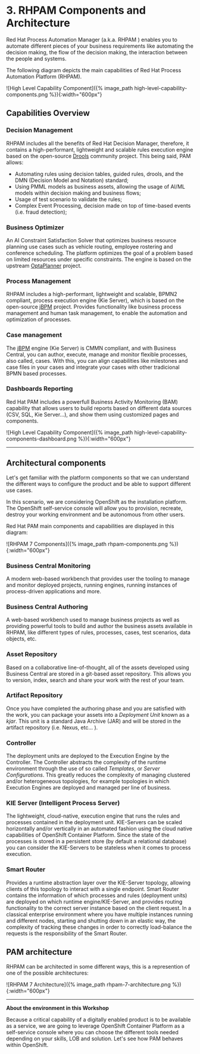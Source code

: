 # 3. RHPAM Components and Architecture

Red Hat Process Automation Manager (a.k.a. RHPAM ) enables you to automate different pieces of your business requirements like automating the decision making, the flow of the decision making, the interaction between the people and systems.

The following diagram depicts the main capabilities of Red Hat Process Automation Platform (RHPAM).

![High Level Capability Component]({% image_path high-level-capability-components.png %}){:width="600px"}

## Capabilities Overview

### Decision Management
RHPAM includes all the benefits of Red Hat Decision Manager, therefore, it contains a high-performant, lightweight and scalable rules execution engine based on the open-source [Drools](http://www.drools.org) community project. This being said, PAM allows:

- Automating rules using decision tables, guided rules, drools, and the DMN (Decision Model and Notation) standard;
- Using PMML models as business assets, allowing the usage of AI/ML models within decision making and business flows;
- Usage of test scenario to validate the rules;
- Complex Event Processing, decision made on top of time-based events (i.e. fraud detection);

### Business Optimizer
An AI Constraint Satisfaction Solver that optimizes business resource planning use cases such as vehicle routing, employee rostering and conference scheduling. The platform optimizes the goal of a problem based on limited resources under specific constraints. The engine is based on the upstream [OptaPlanner](http://www.optaplanner.org) project.

### Process Management
RHPAM includes a high-performant, lightweight and scalable, BPMN2 compliant, process execution engine (Kie Server), which is based on the open-source [jBPM](http://www.jbpm.org) project. Provides functionality like business process management and human task management, to enable the automation and optimization of processes.

### Case management

The [jBPM](http://www.jbpm.org) engine (Kie Server) is CMMN compliant, and with Business Central, you can author, execute, manage and monitor flexible processes, also called, cases. With this, you can align capabilities like milestones and case files in your cases and integrate your cases with other tradicional BPMN based processes.

### Dashboards Reporting

Red Hat PAM includes a powerfull Business Activity Monitoring (BAM) capability that allows users to build reports based on different data sources (CSV, SQL, Kie Server…), and show them using customized pages and components. 

![High Level Capability Component]({% image_path high-level-capability-components-dashboard.png %}){:width="600px"}

---

## Architectural components

Let's get familiar with the platform components so that we can understand the different ways to configure the product and be able to support different use cases.

In this scenario, we are considering OpenShift as the installation platform. The OpenShift self-service console will allow you to provision, recreate, destroy your working environment and be autonomous from other users.

Red Hat PAM main components and capabilities are displayed in this diagram:

![RHPAM 7 Components]({% image_path rhpam-components.png %}){:width="600px"}

### Business Central Monitoring
A modern web-based workbench that provides user the tooling to manage and monitor deployed projects, running engines, running instances of process-driven applications and more.

### Business Central Authoring
A web-based workbench used to manage business projects as well as providing powerful tools to build and author the business assets available in RHPAM, like different types of rules, processes, cases, test scenarios, data objects, etc.

### Asset Repository
Based on a collaborative line-of-thought, all of the assets developed using Business Central are stored in a git-based asset repository. This allows you to version, index, search and share your work with the rest of your team.

### Artifact Repository
Once you have completed the authoring phase and you are satisfied with the work, you can package your assets into a _Deployment Unit_ known as a _kjar_. This unit is a standard Java Archive (JAR) and will be stored in the artifact repository (i.e. Nexus, etc... ).

### Controller
The deployment units are deployed to the Execution Engine by the Controller. The Controller abstracts the complexity of the runtime environment through the use of so called _Templates_, or _Server Configurations_. This greatly reduces the complexity of managing clustered and/or heterogeneous topologies, for example topologies in which Execution Engines are deployed and managed per line of business.

### KIE Server (Intelligent Process Server)
The lightweight, cloud-native, execution engine that runs the rules and processes contained in the deployment unit. KIE-Servers can be scaled horizontally and/or vertically in an automated fashion using the cloud native capabilities of OpenShift Container Platform. Since the state of the processes is stored in a persistent store (by default a relational database) you can consider the KIE-Servers to be stateless when it comes to process execution.

### Smart Router
Provides a runtime abstraction layer over the KIE-Server topology, allowing clients of this topology to interact with a single endpoint. Smart Router contains the information of which processes and rules (deployment units) are deployed on which runtime engine/KIE-Server, and provides routing functionality to the correct server instance based on the client request. In a classical enterprise environment where you have multiple instances running and different nodes, starting and shutting down in an elastic way, the complexity of tracking these changes in order to correctly load-balance the requests is the responsibility of the Smart Router.

## PAM architecture

RHPAM can be architected in some different ways, this is a represention of one of the possible architectures:

![RHPAM 7 Architecture]({% image_path rhpam-7-architecture.png %}){:width="600px"}

----

**About the environment in this Workshop**

Because a critical capability of a digitally enabled product is to be available as a service, we are going to leverage  OpenShift Container Platform as a self-service console where you can choose the different tools needed depending on your skills, LOB and solution. Let's see how PAM behaves within OpenShift.
